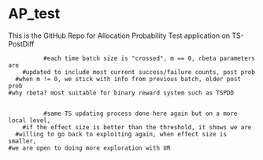 # AP_test
This is the GitHub Repo for Allocation Probability Test application on TS-PostDiff


              #each time batch size is "crossed", m == 0, rbeta parameters are
        #updated to include most current success/failure counts, post prob
      #when m != 0, we stick with info from previous batch, older post prob
    #why rbeta? most suitable for binary reward system such as TSPDD


              #same TS updating process done here again but on a more local level, 
        #if the effect size is better than the threshold, it shows we are 
      #willing to go back to exploiting again, when effect size is smaller, 
    #we are open to doing more exploration with UR